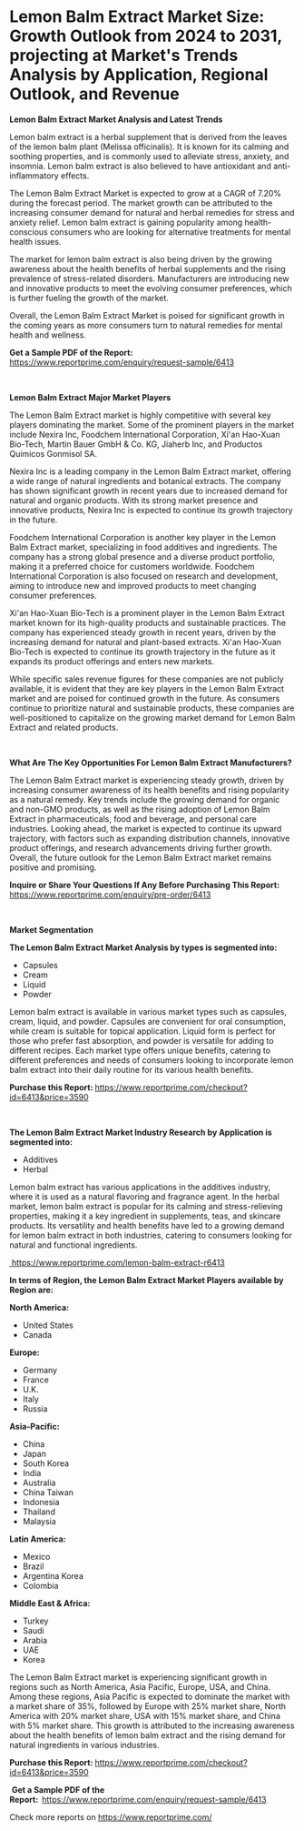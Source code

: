 <p><h1>Lemon Balm Extract Market Size: Growth Outlook from 2024 to 2031, projecting at Market's Trends Analysis by Application, Regional Outlook, and Revenue</h1></p><p><strong>Lemon Balm Extract Market Analysis and Latest Trends</strong></p>
<p><p>Lemon balm extract is a herbal supplement that is derived from the leaves of the lemon balm plant (Melissa officinalis). It is known for its calming and soothing properties, and is commonly used to alleviate stress, anxiety, and insomnia. Lemon balm extract is also believed to have antioxidant and anti-inflammatory effects.</p><p>The Lemon Balm Extract Market is expected to grow at a CAGR of 7.20% during the forecast period. The market growth can be attributed to the increasing consumer demand for natural and herbal remedies for stress and anxiety relief. Lemon balm extract is gaining popularity among health-conscious consumers who are looking for alternative treatments for mental health issues.</p><p>The market for lemon balm extract is also being driven by the growing awareness about the health benefits of herbal supplements and the rising prevalence of stress-related disorders. Manufacturers are introducing new and innovative products to meet the evolving consumer preferences, which is further fueling the growth of the market.</p><p>Overall, the Lemon Balm Extract Market is poised for significant growth in the coming years as more consumers turn to natural remedies for mental health and wellness.</p></p>
<p><strong>Get a Sample PDF of the Report:&nbsp;</strong> <a href="https://www.reportprime.com/enquiry/request-sample/6413">https://www.reportprime.com/enquiry/request-sample/6413</a></p>
<p>&nbsp;</p>
<p><strong>Lemon Balm Extract Major Market Players</strong></p>
<p><p>The Lemon Balm Extract market is highly competitive with several key players dominating the market. Some of the prominent players in the market include Nexira Inc, Foodchem International Corporation, Xi'an Hao-Xuan Bio-Tech, Martin Bauer GmbH & Co. KG, Jiaherb Inc, and Productos Quimicos Gonmisol SA.</p><p>Nexira Inc is a leading company in the Lemon Balm Extract market, offering a wide range of natural ingredients and botanical extracts. The company has shown significant growth in recent years due to increased demand for natural and organic products. With its strong market presence and innovative products, Nexira Inc is expected to continue its growth trajectory in the future.</p><p>Foodchem International Corporation is another key player in the Lemon Balm Extract market, specializing in food additives and ingredients. The company has a strong global presence and a diverse product portfolio, making it a preferred choice for customers worldwide. Foodchem International Corporation is also focused on research and development, aiming to introduce new and improved products to meet changing consumer preferences.</p><p>Xi'an Hao-Xuan Bio-Tech is a prominent player in the Lemon Balm Extract market known for its high-quality products and sustainable practices. The company has experienced steady growth in recent years, driven by the increasing demand for natural and plant-based extracts. Xi'an Hao-Xuan Bio-Tech is expected to continue its growth trajectory in the future as it expands its product offerings and enters new markets.</p><p>While specific sales revenue figures for these companies are not publicly available, it is evident that they are key players in the Lemon Balm Extract market and are poised for continued growth in the future. As consumers continue to prioritize natural and sustainable products, these companies are well-positioned to capitalize on the growing market demand for Lemon Balm Extract and related products.</p></p>
<p>&nbsp;</p>
<p><strong>What Are The Key Opportunities For Lemon Balm Extract Manufacturers?</strong></p>
<p><p>The Lemon Balm Extract market is experiencing steady growth, driven by increasing consumer awareness of its health benefits and rising popularity as a natural remedy. Key trends include the growing demand for organic and non-GMO products, as well as the rising adoption of Lemon Balm Extract in pharmaceuticals, food and beverage, and personal care industries. Looking ahead, the market is expected to continue its upward trajectory, with factors such as expanding distribution channels, innovative product offerings, and research advancements driving further growth. Overall, the future outlook for the Lemon Balm Extract market remains positive and promising.</p></p>
<p><strong>Inquire or Share Your Questions If Any Before Purchasing This Report:</strong> <a href="https://www.reportprime.com/enquiry/pre-order/6413">https://www.reportprime.com/enquiry/pre-order/6413</a></p>
<p>&nbsp;</p>
<p><strong>Market Segmentation</strong></p>
<p><strong>The Lemon Balm Extract Market Analysis by types is segmented into:</strong></p>
<p><ul><li>Capsules</li><li>Cream</li><li>Liquid</li><li>Powder</li></ul></p>
<p><p>Lemon balm extract is available in various market types such as capsules, cream, liquid, and powder. Capsules are convenient for oral consumption, while cream is suitable for topical application. Liquid form is perfect for those who prefer fast absorption, and powder is versatile for adding to different recipes. Each market type offers unique benefits, catering to different preferences and needs of consumers looking to incorporate lemon balm extract into their daily routine for its various health benefits.</p></p>
<p><strong>Purchase this Report:&nbsp;</strong><a href="https://www.reportprime.com/checkout?id=6413&price=3590">https://www.reportprime.com/checkout?id=6413&price=3590</a></p>
<p>&nbsp;</p>
<p><strong>The Lemon Balm Extract Market Industry Research by Application is segmented into:</strong></p>
<p><ul><li>Additives</li><li>Herbal</li></ul></p>
<p><p>Lemon balm extract has various applications in the additives industry, where it is used as a natural flavoring and fragrance agent. In the herbal market, lemon balm extract is popular for its calming and stress-relieving properties, making it a key ingredient in supplements, teas, and skincare products. Its versatility and health benefits have led to a growing demand for lemon balm extract in both industries, catering to consumers looking for natural and functional ingredients.</p></p>
<p><a href="https://www.reportprime.com/lemon-balm-extract-r6413">&nbsp;https://www.reportprime.com/lemon-balm-extract-r6413</a></p>
<p><strong>In terms of Region, the Lemon Balm Extract Market Players available by Region are:</strong></p>
<p>
    <p> <strong> North America: </strong>
        <ul>
            <li>United States</li>
            <li>Canada</li>
        </ul>
        </p> 
    <p> <strong> Europe: </strong>
        <ul>
            <li>Germany</li>
            <li>France</li>
            <li>U.K.</li>
            <li>Italy</li>
            <li>Russia</li>
        </ul>
        </p> 
    <p> <strong> Asia-Pacific: </strong>
        <ul>
            <li>China</li>
            <li>Japan</li>
            <li>South Korea</li>
            <li>India</li>
            <li>Australia</li>
            <li>China Taiwan</li>
            <li>Indonesia</li>
            <li>Thailand</li>
            <li>Malaysia</li>
        </ul>
        </p> 
    <p> <strong> Latin America: </strong>
        <ul>
            <li>Mexico</li>
            <li>Brazil</li>
            <li>Argentina Korea</li>
            <li>Colombia</li>
        </ul>
        </p> 
    <p> <strong> Middle East & Africa: </strong>
        <ul>
            <li>Turkey</li>
            <li>Saudi</li>
            <li>Arabia</li>
            <li>UAE</li>
            <li>Korea</li>
        </ul>
    </p>
    </p>
<p><p>The Lemon Balm Extract market is experiencing significant growth in regions such as North America, Asia Pacific, Europe, USA, and China. Among these regions, Asia Pacific is expected to dominate the market with a market share of 35%, followed by Europe with 25% market share, North America with 20% market share, USA with 15% market share, and China with 5% market share. This growth is attributed to the increasing awareness about the health benefits of lemon balm extract and the rising demand for natural ingredients in various industries.</p></p>
<p><strong>Purchase this Report: </strong><a href="https://www.reportprime.com/checkout?id=6413&price=3590">https://www.reportprime.com/checkout?id=6413&price=3590</a></p>
<p>&nbsp;<strong>Get a Sample PDF of the Report:&nbsp;&nbsp;</strong><a href="https://www.reportprime.com/enquiry/request-sample/6413">https://www.reportprime.com/enquiry/request-sample/6413</a></p>
<p><strong></strong></p>
<p>Check more reports on <a href="https://www.reportprime.com/">https://www.reportprime.com/</a></p>